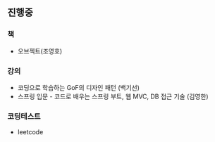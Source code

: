 
## 진행중

### 책

-  오브젝트(조영호)

### 강의

- 코딩으로 학습하는 GoF의 디자인 패턴 (백기선)
- 스프링 입문 - 코드로 배우는 스프링 부트, 웹 MVC, DB 접근 기술 (김영한)

### 코딩테스트

- leetcode
